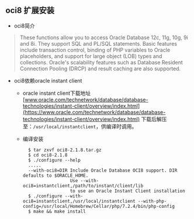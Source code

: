 ## oci8 扩展安装
- oci8简介
> These functions allow you to access Oracle Database 12c, 11g, 10g, 9i and 8i. They support SQL and PL/SQL statements. Basic features include transaction control, binding of PHP variables to Oracle placeholders, and support for large object (LOB) types and collections. Oracle's scalability features such as Database Resident Connection Pooling (DRCP) and result caching are also supported.

- oci8依赖oracle instant client
	- oracle instant client下载地址
		[www.oracle.com/technetwork/database/database-technologies/instant-client/overview/index.html](https://www.oracle.com/technetwork/database/database-technologies/instant-client/overview/index.html)
        下载后解压至：`/usr/local/instantclient`，供编译时调用。
    - 编译安装
    		
    		$ tar zxvf oci8-2.1.8.tar.gz 
            $ cd oci8-2.1.8
            $ ./configure --help
            .....
            --with-oci8=DIR Include Oracle Database OCI8 support. DIR defaults to $ORACLE_HOME.
                            Use --with-oci8=instantclient,/path/to/instant/client/lib
                            to use an Oracle Instant Client installation
            $ ./configure --with-oci8=instantclient,/usr/local/instantclient --with-php-config=/usr/local/Homebrew/Cellar/php/7.2.4/bin/php-config
            $ make && make install
           
